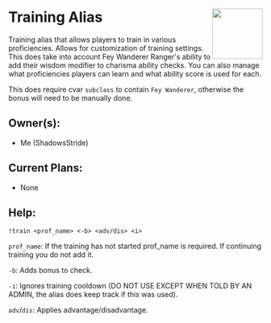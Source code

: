 <h1>Training Alias<img align="right" src="image.png" width="100px"></h1>

Training alias that allows players to train in various proficiencies. Allows for customization of training settings. This does take into account Fey Wanderer Ranger's ability to add their wisdom modifier to charisma ability checks. You can also manage what proficiencies players can learn and what ability score is used for each.

This does require cvar `subclass` to contain `Fey Wanderer`, otherwise the bonus will need to be manually done.

## Owner(s):
- Me (ShadowsStride)

## Current Plans:
- None

## Help:
`!train <prof_name> <-b> <adv/dis> <i>`

`prof_name`: If the training has not started prof_name is required. If continuing training you do not add it.

`-b`: Adds bonus to check.

`-i`: Ignores training cooldown (DO NOT USE EXCEPT WHEN TOLD BY AN ADMIN, the alias does keep track if this was used).

`adv`/`dis`: Applies advantage/disadvantage.